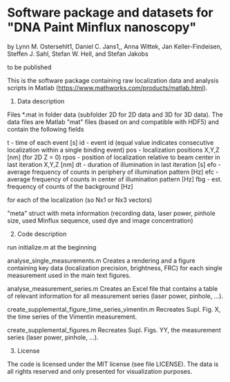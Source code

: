 # Software package and datasets for "DNA Paint Minflux nanoscopy"

by Lynn M. Ostersehlt1, Daniel C. Jans1,, Anna Wittek, Jan Keller-Findeisen, Steffen J. Sahl, 
Stefan W. Hell, and Stefan Jakobs

to be published

This is the software package containing raw localization data and analysis scripts in Matlab (https://www.mathworks.com/products/matlab.html).

1. Data description

Files *.mat in folder data (subfolder 2D for 2D data and 3D for 3D data). The data files are Matlab "mat" files (based on and compatible with HDF5)
and contain the following fields

t    - time of each event [s]
id   - event id (equal value indicates consecutive localization within a single binding event)
pos  - localization positions X,Y,Z [nm] (for 2D Z = 0)
rpos - position of localization relative to beam center in last iteration X,Y,Z [nm]
dt   - duration of illumination in last iteration [s]
efo  - average frequency of counts in periphery of illumination pattern [Hz]
efc  - average frequency of counts in center of illumination pattern [Hz]
fbg  - est. frequency of counts of the background [Hz]

for each of the localization (so Nx1 or Nx3 vectors)

"meta" struct with meta information (recording data, laser power, pinhole size, used Minflux sequence, used dye and image concentration)

2. Code description

run initialize.m at the beginning

analyse_single_measurements.m 
  Creates a rendering and a figure containing key data (localization precision, brightness, FRC) for each single measurement used in the main text figures.

analyse_measurement_series.m
  Creates an Excel file that contains a table of relevant information for all measurement series (laser power, pinhole, ...).

create_supplemental_figure_time_series_vimentin.m
  Recreates Supl. Fig. X, the time series of the Vimentin measurement.
  
create_supplemental_figures.m
  Recreates Supl. Figs. YY, the measurement series  (laser power, pinhole, ...).

3. License

The code is licensed under the MIT license (see file LICENSE). The data is all rights reserved and only presented for visualization purposes.
